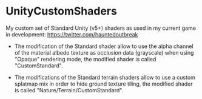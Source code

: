# UnityCustomShaders
My custom set of Standard Unity (v5+) shaders as used in my current game
in development: https://twitter.com/hauntedoutbreak

 - The modification of the Standard shader allow to use the alpha channel of
the material albedo texture as occlusion data (grayscale) when using "Opaque"
rendering mode, the modified shader is called "CustomStandard".

 - The modifications of the Standard terrain shaders allow to use a custom
splatmap mix in order to hide ground texture tiling, the modified shader is
called "Nature/Terrain/CustomStandard".
